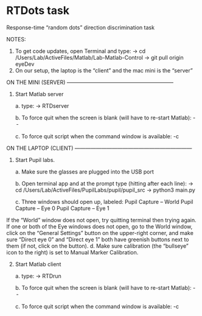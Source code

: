 # RTDots task
Response-time “random dots” direction discrimination task

NOTES:
1. To get code updates, open Terminal and type:
	-> cd /Users/Lab/ActiveFiles/Matlab/Lab-Matlab-Control
	-> git pull origin eyeDev
2. On our setup, the laptop is the “client” and the mac mini is the “server”

ON THE MINI (SERVER)
————————————————————

1. Start Matlab server

	a. type: 
		-> RTDserver

	b. To force quit when the screen is blank (will have to re-start Matlab):
		<Command>-<Option>-<Esc>

	c. To force quit script when the command window is available:
		<Ctrl>-c

ON THE LAPTOP (CLIENT)
——————————————————————

1. Start Pupil labs. 

	a. Make sure the glasses are plugged into the USB port	
	b. Open terminal app and at the prompt type (hitting <return> after each line):		-> cd /Users/Lab/ActiveFiles/PupilLabs/pupil/pupil_src		-> python3 main.py	
	c. Three windows should open up, labeled:		Pupil Capture – World		Pupil Capture – Eye 0		Pupil Capture – Eye 1	
If the “World” window does not open, try quitting terminal then trying again. If one or both of the Eye windows does not open, go to the World window, click on the “General Settings” button on the upper-right corner, and make sure “Direct eye 0” and “Direct eye 1” both have greenish buttons next to them (if not, click on the button).d. Make sure calibration (the “bullseye” icon to the right) is set to Manual Marker Calibration.2. Start Matlab client	a. type: 
		-> RTDrun

	b. To force quit when the screen is blank (will have to re-start Matlab):
		<Command>-<Option>-<Esc>

	c. To force quit script when the command window is available:
		<Ctrl>-c
